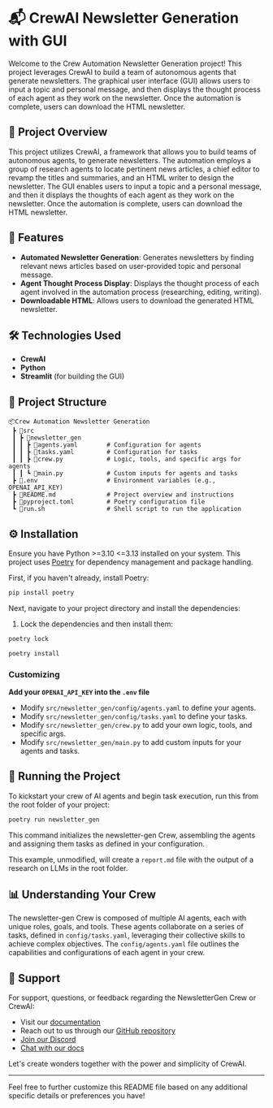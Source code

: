 # 📬 CrewAI Newsletter Generation with GUI

Welcome to the Crew Automation Newsletter Generation project! This project leverages CrewAI to build a team of autonomous agents that generate newsletters. The graphical user interface (GUI) allows users to input a topic and personal message, and then displays the thought process of each agent as they work on the newsletter. Once the automation is complete, users can download the HTML newsletter.

## 📝 Project Overview

This project utilizes CrewAI, a framework that allows you to build teams of autonomous agents, to generate newsletters. The automation employs a group of research agents to locate pertinent news articles, a chief editor to revamp the titles and summaries, and an HTML writer to design the newsletter. The GUI enables users to input a topic and a personal message, and then it displays the thoughts of each agent as they work on the newsletter. Once the automation is complete, users can download the HTML newsletter.

## 🌟 Features

- **Automated Newsletter Generation**: Generates newsletters by finding relevant news articles based on user-provided topic and personal message.
- **Agent Thought Process Display**: Displays the thought process of each agent involved in the automation process (researching, editing, writing).
- **Downloadable HTML**: Allows users to download the generated HTML newsletter.

## 🛠️ Technologies Used

- **CrewAI**
- **Python**
- **Streamlit** (for building the GUI)

## 📂 Project Structure

```
📦Crew Automation Newsletter Generation
 ┣ 📂src
 ┃ ┣ 📂newsletter_gen
 ┃ ┃ ┣ 📜agents.yaml        # Configuration for agents
 ┃ ┃ ┣ 📜tasks.yaml         # Configuration for tasks
 ┃ ┃ ┣ 📜crew.py            # Logic, tools, and specific args for agents
 ┃ ┃ ┗ 📜main.py            # Custom inputs for agents and tasks
 ┣ 📜.env                   # Environment variables (e.g., OPENAI_API_KEY)
 ┣ 📜README.md              # Project overview and instructions
 ┣ 📜pyproject.toml         # Poetry configuration file
 ┗ 📜run.sh                 # Shell script to run the application
```

## ⚙️ Installation

Ensure you have Python >=3.10 <=3.13 installed on your system. This project uses [Poetry](https://python-poetry.org/) for dependency management and package handling.

First, if you haven't already, install Poetry:

```bash
pip install poetry
```

Next, navigate to your project directory and install the dependencies:

1. Lock the dependencies and then install them:

```bash
poetry lock
```

```bash
poetry install
```

### Customizing

**Add your `OPENAI_API_KEY` into the `.env` file**

- Modify `src/newsletter_gen/config/agents.yaml` to define your agents.
- Modify `src/newsletter_gen/config/tasks.yaml` to define your tasks.
- Modify `src/newsletter_gen/crew.py` to add your own logic, tools, and specific args.
- Modify `src/newsletter_gen/main.py` to add custom inputs for your agents and tasks.

## 🚀 Running the Project

To kickstart your crew of AI agents and begin task execution, run this from the root folder of your project:

```bash
poetry run newsletter_gen
```

This command initializes the newsletter-gen Crew, assembling the agents and assigning them tasks as defined in your configuration.

This example, unmodified, will create a `report.md` file with the output of a research on LLMs in the root folder.

## 📊 Understanding Your Crew

The newsletter-gen Crew is composed of multiple AI agents, each with unique roles, goals, and tools. These agents collaborate on a series of tasks, defined in `config/tasks.yaml`, leveraging their collective skills to achieve complex objectives. The `config/agents.yaml` file outlines the capabilities and configurations of each agent in your crew.

## 📧 Support

For support, questions, or feedback regarding the NewsletterGen Crew or CrewAI:
- Visit our [documentation](https://docs.crewai.com)
- Reach out to us through our [GitHub repository](https://github.com/joaomdmoura/crewai)
- [Join our Discord](https://discord.com/invite/X4JWnZnxPb)
- [Chat with our docs](https://chatg.pt/DWjSBZn)

Let's create wonders together with the power and simplicity of CrewAI.

---

Feel free to further customize this README file based on any additional specific details or preferences you have!
